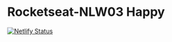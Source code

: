 # Rocketseat-NLW03 Happy

[![Netlify Status](https://api.netlify.com/api/v1/badges/094a0d38-6222-429a-8da3-ce426ce267dd/deploy-status)](https://happy-henriqueritter.netlify.app/)

